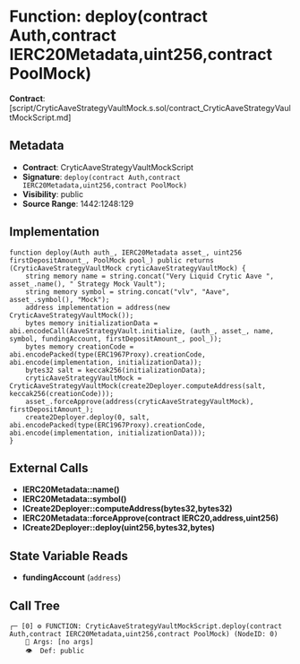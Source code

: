 # Function: deploy(contract Auth,contract IERC20Metadata,uint256,contract PoolMock)

**Contract**: [script/CryticAaveStrategyVaultMock.s.sol/contract_CryticAaveStrategyVaultMockScript.md]

## Metadata

- **Contract**: CryticAaveStrategyVaultMockScript
- **Signature**: `deploy(contract Auth,contract IERC20Metadata,uint256,contract PoolMock)`
- **Visibility**: public
- **Source Range**: 1442:1248:129

## Implementation

```solidity
function deploy(Auth auth_, IERC20Metadata asset_, uint256 firstDepositAmount_, PoolMock pool_) public returns (CryticAaveStrategyVaultMock cryticAaveStrategyVaultMock) {
    string memory name = string.concat("Very Liquid Crytic Aave ", asset_.name(), " Strategy Mock Vault");
    string memory symbol = string.concat("vlv", "Aave", asset_.symbol(), "Mock");
    address implementation = address(new CryticAaveStrategyVaultMock());
    bytes memory initializationData = abi.encodeCall(AaveStrategyVault.initialize, (auth_, asset_, name, symbol, fundingAccount, firstDepositAmount_, pool_));
    bytes memory creationCode = abi.encodePacked(type(ERC1967Proxy).creationCode, abi.encode(implementation, initializationData));
    bytes32 salt = keccak256(initializationData);
    cryticAaveStrategyVaultMock = CryticAaveStrategyVaultMock(create2Deployer.computeAddress(salt, keccak256(creationCode)));
    asset_.forceApprove(address(cryticAaveStrategyVaultMock), firstDepositAmount_);
    create2Deployer.deploy(0, salt, abi.encodePacked(type(ERC1967Proxy).creationCode, abi.encode(implementation, initializationData)));
}
```

## External Calls

- **IERC20Metadata::name()**
- **IERC20Metadata::symbol()**
- **ICreate2Deployer::computeAddress(bytes32,bytes32)**
- **IERC20Metadata::forceApprove(contract IERC20,address,uint256)**
- **ICreate2Deployer::deploy(uint256,bytes32,bytes)**

## State Variable Reads

- **fundingAccount** (`address`)

## Call Tree

```
┌─ [0] ⚙️ FUNCTION: CryticAaveStrategyVaultMockScript.deploy(contract Auth,contract IERC20Metadata,uint256,contract PoolMock) (NodeID: 0)
    💬 Args: [no args]
    👁️  Def: public
```
